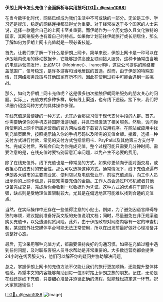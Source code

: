 **伊朗上网卡怎么充值？全面解析与实用技巧[[TG💪+ @esim1088](https://t.me/s/esim1088)]**

在当今数字化时代，网络已经成为我们生活中不可或缺的一部分。无论是工作、学习还是娱乐，稳定的网络连接都显得尤为重要。对于经常往返于多个国家的人士来说，选择一款适合自己的上网卡至关重要。而伊朗作为一个历史悠久且文化独特的国家，其网络服务也有着自己的特点。如果你计划前往伊朗旅行或长期居住，那么了解如何为伊朗上网卡充值就是一项必备技能。

首先，让我们来了解一下什么是伊朗上网卡。简单来说，伊朗上网卡是一种可以在伊朗境内使用的移动数据卡，它能够提供高速互联网接入服务。这种卡通常由当地的电信运营商发行，比如MCI（Mobinnet）、Irancell等，这些公司提供的网络覆盖范围广，信号稳定，是许多游客和当地居民的首选。然而，由于伊朗的特殊国情，其网络服务政策与其他国家有所不同，因此在使用过程中可能会遇到一些挑战。

那么，如何为伊朗上网卡充值呢？这是很多初次接触伊朗网络服务的朋友关心的问题。实际上，充值方式多种多样，既有线上渠道，也有线下途径。接下来，我们将详细介绍这两种方式的具体操作步骤。

在线充值是最便捷的一种方式，尤其适合那些习惯于现代支付手段的人群。首先，你需要确保你的手机支持国际漫游功能，并且已经激活了相关服务。然后，访问你所使用的上网卡所属运营商的官方网站或者下载官方应用程序。在网站或应用中找到充值页面后，按照提示输入你的手机号码以及所需的充值金额。接着，选择一种支付方式进行付款，常见的支付方式包括信用卡、PayPal以及其他第三方支付平台。完成支付后，系统会自动为你完成充值，整个过程可能只需要几分钟时间。需要注意的是，在线充值时要特别留意汇率问题，以免产生不必要的费用。

除了在线充值外，线下充值也是一种常见的方式。如果你更倾向于面对面交易，或者担心在线支付的安全性，那么可以选择这种方式。通常情况下，线下充值点遍布伊朗各大城市的主要商业区、便利店以及电信营业厅。前往充值点后，向工作人员出示你的上网卡信息，并告知需要充值的金额。工作人员会通过POS机或者其他设备完成交易，完成后你会收到一张收据作为凭证。这种方式的优点在于即时性强，缺点则是受地理位置限制较大，尤其是在偏远地区可能难以找到合适的充值点。

当然，在实际操作中还存在一些值得注意的小贴士。例如，为了避免因语言障碍导致的麻烦，建议提前准备好英文版的充值说明文档；同时，尽量避免在非正规渠道购买充值卡，以免遭遇假货风险。此外，由于伊朗政府对网络内容有一定的审查机制，某些国外社交媒体平台可能无法正常使用，所以在出发前最好做好心理准备并调整好心态。

最后，无论采用哪种充值方式，都需要保持良好的沟通习惯。如果在充值过程中遇到任何问题，及时联系客服人员寻求帮助是非常重要的。大多数运营商都会提供24小时在线客服支持，他们可以解答你的疑问并协助解决问题。

总之，掌握伊朗上网卡的充值方法不仅能让我们的旅行更加顺畅，还能提升整体体验感。希望本文的内容能够帮助到每一位即将踏上伊朗之旅的朋友。记住，无论是在线还是线下充值，只要细心准备并遵循正确的流程，就能轻松搞定这一环节。祝大家旅途愉快！

[[TG💪+ @esim1088](https://t.me/s/esim1088) ![Image](https://i.postimg.cc/4NQfJmqS/Snipaste-2025-05-13-00-14-12.png)]